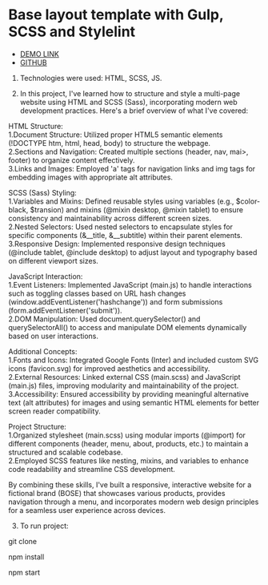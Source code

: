 # Base layout template with Gulp, SCSS and Stylelint
- [DEMO LINK](https://zvir91.github.io/bose/)
- [GITHUB](https://github.com/zvir91/bose/)

1. Technologies were used: HTML, SCSS, JS.

2. In this project, I've learned how to structure and style a multi-page website using HTML and SCSS (Sass), incorporating modern web development practices. Here's a brief overview of what I've covered:  

HTML Structure:  
  1.Document Structure: Utilized proper HTML5 semantic elements (!DOCTYPE htm, html, head, body) to structure the webpage.  
  2.Sections and Navigation: Created multiple sections (header, nav, mai>, footer) to organize content effectively.  
  3.Links and Images: Employed 'a' tags for navigation links and img tags for embedding images with appropriate alt attributes.  

SCSS (Sass) Styling:  
  1.Variables and Mixins: Defined reusable styles using variables (e.g., $color-black, $transion) and mixins (@mixin desktop, @mixin tablet) to ensure consistency and maintainability across 
    different screen sizes.  
  2.Nested Selectors: Used nested selectors to encapsulate styles for specific components (&__title, &__subtitle) within their parent elements.  
  3.Responsive Design: Implemented responsive design techniques (@include tablet, @include desktop) to adjust layout and typography based on different viewport sizes.  

JavaScript Interaction:  
  1.Event Listeners: Implemented JavaScript (main.js) to handle interactions such as toggling classes based on URL hash changes (window.addEventListener('hashchange')) and form submissions (form.addEventListener('submit')).  
  2.DOM Manipulation: Used document.querySelector() and querySelectorAll() to access and manipulate DOM elements dynamically based on user interactions.  

Additional Concepts:  
  1.Fonts and Icons: Integrated Google Fonts (Inter) and included custom SVG icons (favicon.svg) for improved aesthetics and accessibility.  
  2.External Resources: Linked external CSS (main.scss) and JavaScript (main.js) files, improving modularity and maintainability of the project.  
  3.Accessibility: Ensured accessibility by providing meaningful alternative text (alt attributes) for images and using semantic HTML elements for better screen reader compatibility.  

Project Structure:  
  1.Organized stylesheet (main.scss) using modular imports (@import) for different components (header, menu, about, products, etc.) to maintain a structured and scalable codebase.  
  2.Employed SCSS features like nesting, mixins, and variables to enhance code readability and streamline CSS development.  

By combining these skills, I've built a responsive, interactive website for a fictional brand (BOSE) that showcases various products, provides navigation through a menu, and incorporates modern web design principles for a seamless user experience across devices.   

3. To run project:   

  git clone  

  npm install  

  npm start   